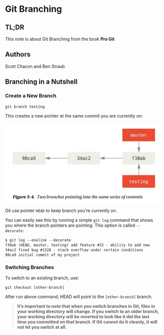 # Git Branching

## TL;DR

This note is about Git Branching from the book **Pro Git**

## Authors

Scott Chacon and Ben Straub

## Branching in a Nutshell

### Create a New Branch

```git
git branch testing
```

This creates a new pointer at the same commit you are currently on:

![create_new_branch](../image/git_branching_create_branch.png)

Git use pointer `HEAD` to keep branch you're currently on.

You can easily see this by running a simple `git log` command that shows you where the branch pointers are pointing. This option is called `--decorate`:

```git
$ git log --oneline --decorate
f30ab (HEAD, master, testing) add feature #32 - ability to add new
34ac2 fixed bug #1328 - stack overflow under certain conditions
98ca9 initial commit of my project
```

### Switching Branches

To switch to an existing branch, use:

```git
git checkout [other-branch]
```

After run above command, HEAD will point to the `[other-branch]` branch.

> **It’s important to note that when you switch branches in Git, files in your working directory will change. If you switch to an older branch, your working directory will be reverted to look like it did the last time you committed on that branch. If Git cannot do it cleanly, it will not let you switch at all.**
